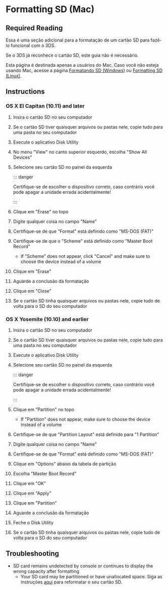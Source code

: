 # Formatting SD (Mac)

## Required Reading

Essa é uma seção adicional para a formatação de um cartão SD para fazê-lo funcional com o 3DS.

Se o 3DS já reconhece o cartão SD, este guia não é necessário.

Esta página é destinada apenas a usuários do Mac. Caso você não esteja usando Mac, acesse a página [Formatando SD (Windows)](formatting-sd-\(Windows\)) ou [Formatting SD (Linux)](formatting-sd-\(linux\)).

## Instructions

### OS X El Capitan (10.11) and later

1. Insira o cartão SD no seu computador

2. Se o cartão SD tiver quaisquer arquivos ou pastas nele, copie tudo para uma pasta no seu computador

3. Execute o aplicativo Disk Utility

4. No menu "View" no canto superior esquerdo, escolha "Show All Devices"

5. Selecione seu cartão SD no painel da esquerda

   ::: danger

   Certifique-se de escolher o dispositivo correto, caso contrário você pode apagar a unidade errada acidentalmente!

   :::

6. Clique em "Erase" no topo

7. Digite qualquer coisa no campo "Name"

8. Certifique-se de que "Format" está definido como "MS-DOS (FAT)"

9. Certifique-se de que o "Scheme" está definido como "Master Boot Record"
   - If "Scheme" does not appear, click "Cancel" and make sure to choose the device instead of a volume

10. Clique em "Erase"

11. Aguarde a conclusão da formatação

12. Clique em "Close"

13. Se o cartão SD tinha quaisquer arquivos ou pastas nele, copie tudo de volta para o SD do seu computador

### OS X Yosemite (10.10) and earlier

1. Insira o cartão SD no seu computador

2. Se o cartão SD tiver quaisquer arquivos ou pastas nele, copie tudo para uma pasta no seu computador

3. Execute o aplicativo Disk Utility

4. Selecione seu cartão SD no painel da esquerda

   ::: danger

   Certifique-se de escolher o dispositivo correto, caso contrário você pode apagar a unidade errada acidentalmente!

   :::

5. Clique em "Partition" no topo
   - If "Partition" does not appear, make sure to choose the device instead of a volume

6. Certifique-se de que "Partition Layout" está definido para "1 Partition"

7. Digite qualquer coisa no campo "Name"

8. Certifique-se de que "Format" está definido como "MS-DOS (FAT)"

9. Clique em "Options" abaixo da tabela de partição

10. Escolha "Master Boot Record"

11. Clique em "OK"

12. Clique em "Apply"

13. Clique em "Partition"

14. Aguarde a conclusão da formatação

15. Feche o Disk Utility

16. Se o cartão SD tinha quaisquer arquivos ou pastas nele, copie tudo de volta para o SD do seu computador

## Troubleshooting

- SD card remains undetected by console or continues to display the wrong capacity after formatting
  - Your SD card may be partitioned or have unallocated space. Siga as instruções [aqui](https://wiki.hacks.guide/wiki/SD_Clean/Mac) para reformatar o seu cartão SD.
